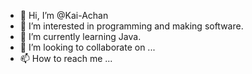 - 👋 Hi, I’m @Kai-Achan
- 👀 I’m interested in programming and making software.
- 🌱 I’m currently learning Java.
- 💞️ I’m looking to collaborate on ...
- 📫 How to reach me ...

<!---
Kai-Achan/Kai-Achan is a ✨ special ✨ repository because its `README.md` (this file) appears on your GitHub profile.
You can click the Preview link to take a look at your changes.
--->
